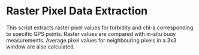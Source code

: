 # Raster Pixel Data Extraction
This script extracts raster pixel values for turbidity and chl-a corresponding to specific GPS points. Raster values are compared with in-situ buoy measurements. Average pixel values for neighbouring pixels in a 3x3 window are also calculated. 
